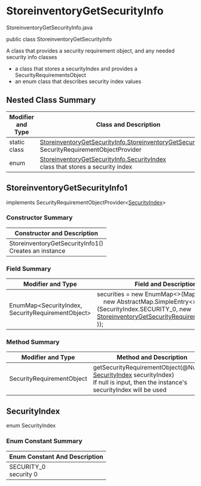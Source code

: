 # StoreinventoryGetSecurityInfo
StoreinventoryGetSecurityInfo.java

public class StoreinventoryGetSecurityInfo

A class that provides a security requirement object, and any needed security info classes
- a class that stores a securityIndex and provides a SecurityRequirementsObject
- an enum class that describes security index values

## Nested Class Summary
| Modifier and Type | Class and Description |
| ----------------- | --------------------- |
| static class | [StoreinventoryGetSecurityInfo.StoreinventoryGetSecurityInfo1](#storeinventorygetsecurityinfo1)<br>SecurityRequirementObjectProvider
| enum | [StoreinventoryGetSecurityInfo.SecurityIndex](#securityindex)<br>class that stores a security index |

## StoreinventoryGetSecurityInfo1
implements SecurityRequirementObjectProvider<[SecurityIndex](#securityindex)>

### Constructor Summary
| Constructor and Description |
| --------------------------- |
| StoreinventoryGetSecurityInfo1()<br>Creates an instance |

### Field Summary
| Modifier and Type | Field and Description |
| ----------------- | --------------------- |
| EnumMap<SecurityIndex, SecurityRequirementObject> | securities = new EnumMap<>(Map.ofEntries(<br>&nbsp;&nbsp;&nbsp;&nbsp;new AbstractMap.SimpleEntry<>(SecurityIndex.SECURITY_0, new [StoreinventoryGetSecurityRequirementObject0()](../../../paths/storeinventory/get/security/StoreinventoryGetSecurityRequirementObject0.md)<br>)); |

### Method Summary
| Modifier and Type | Method and Description |
| ----------------- | ---------------------- |
| SecurityRequirementObject | getSecurityRequirementObject(@Nullable [SecurityIndex](#securityindex) securityIndex)<br>If null is input, then the instance's securityIndex will be used |

## SecurityIndex
enum SecurityIndex<br>

### Enum Constant Summary
| Enum Constant And Description |
| ----------------------------- |
| SECURITY_0<br>security 0 |
